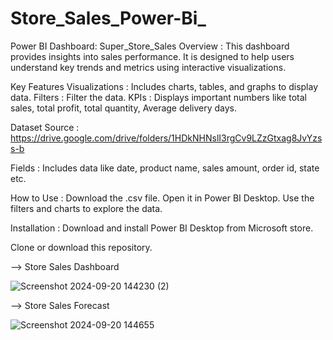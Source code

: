 # Store_Sales_Power-Bi_

Power BI Dashboard: Super_Store_Sales
Overview : 
This dashboard provides insights into sales performance. It is designed to help users understand key trends and metrics using interactive visualizations.

Key Features
Visualizations : Includes charts, tables, and graphs to display data.
Filters : Filter the data.
KPIs : Displays important numbers like total sales, total profit, total quantity, Average delivery days.

Dataset
Source : https://drive.google.com/drive/folders/1HDkNHNslI3rgCv9LZzGtxag8JvYzss-b

Fields : Includes data like date, product name, sales amount, order id, state etc.

How to Use  :
Download the .csv file.
Open it in Power BI Desktop.
Use the filters and charts to explore the data.

Installation :
Download and install Power BI Desktop from Microsoft store.

Clone or download this repository.


--> Store Sales Dashboard


![Screenshot 2024-09-20 144230 (2)](https://github.com/user-attachments/assets/4f823ce2-874c-499f-9a15-4a584116766a)


--> Store Sales Forecast


![Screenshot 2024-09-20 144655](https://github.com/user-attachments/assets/80bd0b74-174d-4634-8eac-dda5c5bf77a8)
